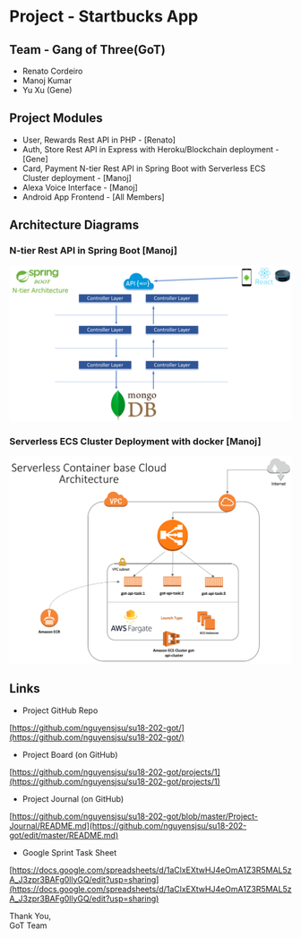 # Project - Startbucks App

## Team - Gang of Three(GoT)
- Renato Cordeiro 
- Manoj Kumar
- Yu Xu (Gene)

## Project Modules
* User, Rewards Rest API in PHP - [Renato]
* Auth, Store Rest API in Express with Heroku/Blockchain deployment - [Gene]
* Card, Payment N-tier Rest API in Spring Boot with Serverless ECS Cluster deployment - [Manoj]
* Alexa Voice Interface - [Manoj]
* Android App Frontend - [All Members]

## Architecture Diagrams
### N-tier Rest API in Spring Boot [Manoj]
![API Architecture](https://github.com/nguyensjsu/su18-202-got/blob/master/Diagrams/SpringBoot_N-Tier_Architecture.png)
### Serverless ECS Cluster Deployment with docker [Manoj]
![Deployment Architecture](https://github.com/nguyensjsu/su18-202-got/blob/master/Diagrams/Serverless_ECS_Cluster.png)

## Links
- Project GitHub Repo

[https://github.com/nguyensjsu/su18-202-got/](https://github.com/nguyensjsu/su18-202-got/)

- Project Board (on GitHub)

[https://github.com/nguyensjsu/su18-202-got/projects/1](https://github.com/nguyensjsu/su18-202-got/projects/1)

- Project Journal (on GitHub)

[https://github.com/nguyensjsu/su18-202-got/blob/master/Project-Journal/README.md](https://github.com/nguyensjsu/su18-202-got/edit/master/README.md)

- Google Sprint Task Sheet

[https://docs.google.com/spreadsheets/d/1aClxEXtwHJ4eOmA1Z3R5MAL5zA_J3zpr3BAFg0llyGQ/edit?usp=sharing](https://docs.google.com/spreadsheets/d/1aClxEXtwHJ4eOmA1Z3R5MAL5zA_J3zpr3BAFg0llyGQ/edit?usp=sharing)


Thank You,</br>
GoT Team

